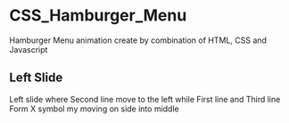 # CSS_Hamburger_Menu

Hamburger Menu animation create by combination of HTML, CSS and Javascript

## Left Slide

Left slide where Second line move to the left while First line and Third line Form X symbol my moving on side into middle

